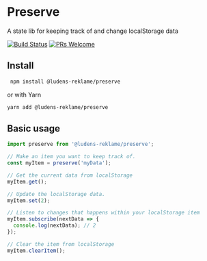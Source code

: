 # Preserve

A state lib for keeping track of and change localStorage data

[![Build Status](https://travis-ci.org/ludens-reklamebyra/preserve.svg?branch=master)](https://travis-ci.org/ludens-reklamebyra/preserve) [![PRs Welcome](https://img.shields.io/badge/PRs-welcome-brightgreen.svg?style=flat-square)](http://makeapullrequest.com)

## Install

```sh
 npm install @ludens-reklame/preserve
```

or with Yarn

```sh
yarn add @ludens-reklame/preserve
```

## Basic usage

```ts
import preserve from '@ludens-reklame/preserve';

// Make an item you want to keep track of.
const myItem = preserve('myData');

// Get the current data from localStorage
myItem.get();

// Update the localStorage data.
myItem.set(2);

// Listen to changes that happens within your localStorage item
myItem.subscribe(nextData => {
  console.log(nextData); // 2
});

// Clear the item from localStorage
myItem.clearItem();
```
